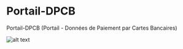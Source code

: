# Portail-DPCB
Portail-DPCB (Portail - Données de Paiement par Cartes Bancaires)

![alt text](https://i.ibb.co/dDVq8Ft/vueportail.png)
